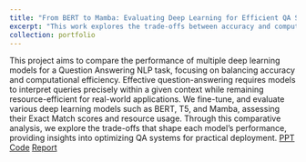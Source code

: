 ```yaml
---
title: "From BERT to Mamba: Evaluating Deep Learning for Efficient QA Systems"
excerpt: "This work explores the trade-offs between accuracy and computational efficiency in question-answering (QA) systems comprising of LLMs<br/><img src='/images/QA.jpg'>"
collection: portfolio
---
```


This project aims to compare the performance of multiple deep learning models for a Question Answering NLP task, focusing on balancing accuracy and computational efficiency. Effective question-answering requires models to interpret queries precisely within a given context while remaining resource-efficient
for real-world applications. We fine-tune, and evaluate various deep learning models such as BERT, T5, and Mamba, assessing their Exact Match scores and resource usage. Through this comparative analysis, we explore the
trade-offs that shape each model’s performance, providing insights into optimizing QA systems for practical deployment. 
[PPT](https://github.com/anirudh28/From-BERT-to-Mamba-Evaluating-Deep-Learning-for-Efficient-QA-Systems/blob/main/Project_PPT.pdf) [Code](https://github.com/anirudh28/From-BERT-to-Mamba-Evaluating-Deep-Learning-for-Efficient-QA-Systems/tree/main) [Report](https://github.com/anirudh28/From-BERT-to-Mamba-Evaluating-Deep-Learning-for-Efficient-QA-Systems/blob/main/Final_Report.pdf) 
